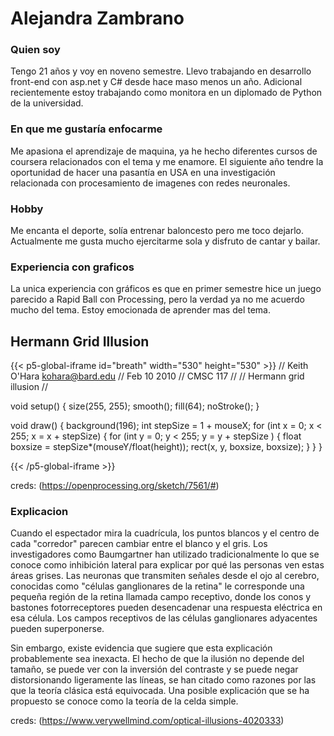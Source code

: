 # Alejandra Zambrano
### Quien soy
Tengo 21 años y voy en noveno semestre. Llevo trabajando en desarrollo front-end con asp.net y C# desde hace maso menos un año. Adicional recientemente estoy trabajando como monitora en un diplomado de Python de la universidad.
### En que me gustaría enfocarme
Me apasiona el aprendizaje de maquina, ya he hecho diferentes cursos de coursera relacionados con el tema y me enamore. El siguiente año tendre la oportunidad de hacer una pasantía en USA en una investigación relacionada con procesamiento de imagenes con redes neuronales.
### Hobby
Me encanta el deporte, solía entrenar baloncesto pero me toco dejarlo. Actualmente me gusta mucho ejercitarme sola y disfruto de cantar y bailar.

### Experiencia con graficos
La unica experiencia con gráficos es que en primer semestre hice un juego parecido a Rapid Ball con Processing, pero la verdad ya no me acuerdo mucho del tema. Estoy emocionada de aprender mas del tema.


## Hermann Grid Illusion
{{< p5-global-iframe id="breath" width="530" height="530" >}}
// Keith O'Hara <kohara@bard.edu>
// Feb 10 2010
// CMSC 117
//
// Hermann grid illusion
// 

void setup()
{
  size(255, 255);
  smooth();
  fill(64);
  noStroke();
}

void draw()
{
  background(196);
  int stepSize = 1 + mouseX;
  for (int x = 0; x < 255; x = x + stepSize)
  {
    for (int y = 0; y < 255; y = y + stepSize )
    {
      float boxsize = stepSize*(mouseY/float(height));
      rect(x, y, boxsize, boxsize);
    }
  }
}

{{< /p5-global-iframe >}}

creds: (https://openprocessing.org/sketch/7561/#)

### Explicacion 
Cuando el espectador mira la cuadrícula, los puntos blancos y el centro de cada "corredor" parecen cambiar entre el blanco y el gris.
Los investigadores como Baumgartner han utilizado tradicionalmente lo que se conoce como inhibición lateral para explicar por qué las personas ven estas áreas grises. Las neuronas que transmiten señales desde el ojo al cerebro, conocidas como "células ganglionares de la retina" le corresponde una pequeña región de la retina llamada campo receptivo, donde los conos y bastones fotorreceptores pueden desencadenar una respuesta eléctrica en esa célula. Los campos receptivos de las células ganglionares adyacentes pueden superponerse.

 Sin embargo, existe evidencia que sugiere que esta explicación probablemente sea inexacta. El hecho de que la ilusión no depende del tamaño, se puede ver con la inversión del contraste y se puede negar distorsionando ligeramente las líneas, se han citado como razones por las que la teoría clásica está equivocada. Una posible explicación que se ha propuesto se conoce como la teoría de la celda simple.

 creds: (https://www.verywellmind.com/optical-illusions-4020333)

